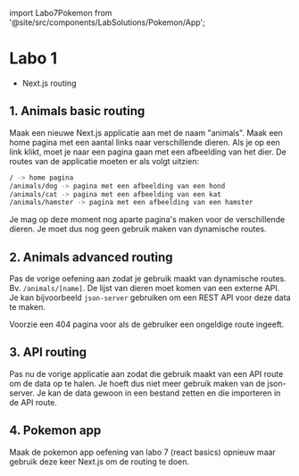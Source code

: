 import Labo7Pokemon from '@site/src/components/LabSolutions/Pokemon/App';

# Labo 1

- Next.js routing

## 1. Animals basic routing

Maak een nieuwe Next.js applicatie aan met de naam "animals". Maak een home pagina met een aantal links naar verschillende dieren. Als je op een link klikt, moet je naar een pagina gaan met een afbeelding van het dier. De routes van de applicatie moeten er als volgt uitzien:

```bash
/ -> home pagina
/animals/dog -> pagina met een afbeelding van een hond
/animals/cat -> pagina met een afbeelding van een kat
/animals/hamster -> pagina met een afbeelding van een hamster
```

Je mag op deze moment nog aparte pagina's maken voor de verschillende dieren. Je moet dus nog geen gebruik maken van dynamische routes.

## 2. Animals advanced routing

Pas de vorige oefening aan zodat je gebruik maakt van dynamische routes. Bv. `/animals/[name]`. De lijst van dieren moet komen van een externe API. Je kan bijvoorbeeld `json-server` gebruiken om een REST API voor deze data te maken.

Voorzie een 404 pagina voor als de gebruiker een ongeldige route ingeeft. 

## 3. API routing

Pas nu de vorige applicatie aan zodat die gebruik maakt van een API route om de data op te halen. Je hoeft dus niet meer gebruik maken van de json-server. Je kan de data gewoon in een bestand zetten en die importeren in de API route.

## 4. Pokemon app

Maak de pokemon app oefening van labo 7 (react basics) opnieuw maar gebruik deze keer Next.js om de routing te doen.

<Labo7Pokemon/>